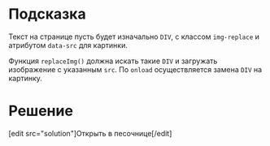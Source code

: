 # Подсказка

Текст на странице пусть будет изначально `DIV`, с классом `img-replace` и атрибутом `data-src` для картинки. 

Функция `replaceImg()` должна искать такие `DIV` и загружать изображение с указанным `src`. По `onload` осуществляется замена `DIV` на картинку.

# Решение

[edit src="solution"]Открыть в песочнице[/edit]